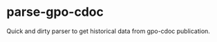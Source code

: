parse-gpo-cdoc
==============

Quick and dirty parser to get historical data from gpo-cdoc publication.
